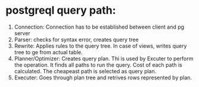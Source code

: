 # postgreql query path: 
1. Connection: Connection has to be established between client and pg server
2. Parser: checks for syntax error, creates query tree
3. Rewrite: Applies rules to the query tree. In case of views, writes query tree to ge from actual table.
4. Planner/Optimizer: Creates query plan. Thi is used by Excuter to perform the operation. It finds all paths to run the query. Cost of each path is calculated. The cheapeast path is selected as query plan.
5. Executer: Goes through plan tree and retrives rows represented by plan. 